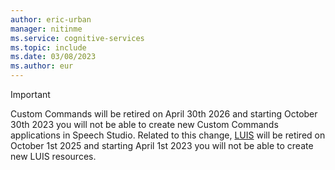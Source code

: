 ```yaml
---
author: eric-urban
manager: nitinme
ms.service: cognitive-services
ms.topic: include
ms.date: 03/08/2023
ms.author: eur
---
```


> [!IMPORTANT]
> Custom Commands will be retired on April 30th 2026 and starting October 30th 2023 you will not be able to create new Custom Commands applications in Speech Studio. Related to this change, [LUIS](../../language-service/conversational-language-understanding/how-to/migrate-from-luis.md) will be retired on October 1st 2025 and starting April 1st 2023 you will not be able to create new LUIS resources.
